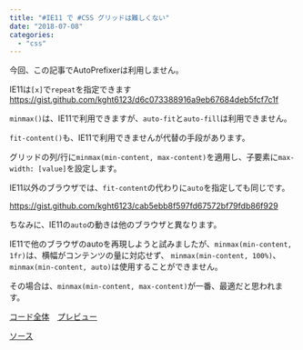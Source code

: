 ```yaml
---
title: "#IE11 で #CSS グリッドは難しくない"
date: "2018-07-08"
categories: 
  - "css"
---
```


今回、この記事でAutoPrefixerは利用しません。

IE11は`[x]`で`repeat`を指定できます https://gist.github.com/kght6123/d6c073388916a9eb67684deb5fcf7c1f

`minmax()`は、IE11で利用できますが、`auto-fit`と`auto-fill`は利用できません。

`fit-content()`も、IE11で利用できませんが代替の手段があります。

グリッドの列/行に`minmax(min-content, max-content)`を適用し、子要素に`max-width: [value]`を設定します。

IE11以外のブラウザでは、`fit-content`の代わりに`auto`を指定しても同じです。

https://gist.github.com/kght6123/cab5ebb8f597fd67572bf79fdb86f929

ちなみに、IE11の`auto`の動きは他のブラウザと異なります。

IE11で他のブラウザのautoを再現しようと試みましたが、`minmax(min-content, 1fr)`は、横幅がコンテンツの量に対応せず、 `minmax(min-content, 100%)`、`minmax(min-content, auto)`は使用することができません。

その場合は、`minmax(min-content, max-content)`が一番、最適だと思われます。

[コード全体](https://github.com/kght6123/kght6123.github.io/blob/master/ie11/ie11-friendly-grid.html)　[プレビュー](https://kght6123.github.io/ie11/ie11-friendly-grid.html)

[ソース](https://css-tricks.com/css-grid-in-ie-debunking-common-ie-grid-misconceptions/ )
